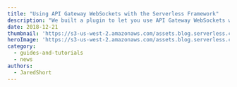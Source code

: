 ```yaml
---
title: "Using API Gateway WebSockets with the Serverless Framework"
description: "We built a plugin to let you use API Gateway WebSockets with the Serverless Framework, even in advance of CloudFormation support! Try it out."
date: 2018-12-21
thumbnail: 'https://s3-us-west-2.amazonaws.com/assets.blog.serverless.com/websockets/api-gateway-websockets-thumb.png'
heroImage: 'https://s3-us-west-2.amazonaws.com/assets.blog.serverless.com/websockets/api-gateway-websockets-header.svg'
category:
  - guides-and-tutorials
  - news
authors: 
  - JaredShort
---
```


